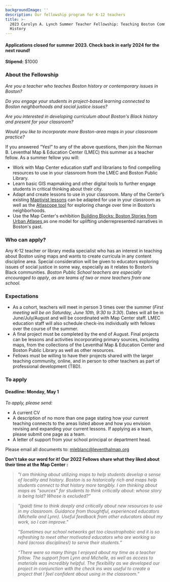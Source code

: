 ```yaml
---
backgroundImage: ''
description: Our fellowship program for K-12 teachers
title: >-
  2023 Carolyn A. Lynch Summer Teacher Fellowship: Teaching Boston Community
  History
---
```


#### **Applications closed for summer 2023. Check back in early 2024 for the next round!**

**Stipend:** $1000

### **About the Fellowship**

*Are you a teacher who teaches Boston history or contemporary issues in Boston?*

*Do you engage your students in project-based learning connected to Boston neighborhoods and social justice issues?*

*Are you interested in developing curriculum about Boston's Black history and present for your classroom?*

*Would you like to incorporate more Boston-area maps in your classroom practice?*

If you answered “Yes!” to any of the above questions, then join the Norman B. Leventhal Map & Education Center (LMEC) this summer as a teacher fellow. As a summer fellow you will:

* Work with Map Center education staff and librarians to find compelling resources to use in your classroom from the LMEC and Boston Public Library.
* Learn basic GIS mapmaking and other digital tools to further engage students in critical thinking about their city.
* Adapt and create lessons to use in your classroom. Many of the Center’s existing [Maptivist lessons](https://www.leventhalmap.org/education/k12/maptivists/) can be adapted for use in your classroom as well as the [Atlascope tool](https://atlascope.org/) for exploring change over time in Boston’s neighborhoods.
* Use the Map Center's exhibition [Building Blocks: Boston Stories from Urban Atlases ](https://www.leventhalmap.org/digital-exhibitions/building-blocks/)as one model for uplifting underrepresented narratives in Boston's past.

### **Who can apply?**

Any K-12 teacher or library media specialist who has an interest in teaching about Boston using maps and wants to create curricula in any content discipline area. Special consideration will be given to educators exploring issues of social justice in some way, especially as it relates to Boston’s Black communities. *Boston Public School teachers are especially encouraged to apply*, *as are teams of two or more teachers from one school.*

### **Expectations**

* As a cohort, teachers will meet in person 3 times over the summer (*First meeting will be on Saturday, June 10th, 9:30 to 3:30*). Dates will all be in June/July/August and will be coordinated with Map Center staff. LMEC education staff will also schedule check-ins individually with fellows over the course of the summer.
* A final project must be completed by the end of August. Final projects can be lessons and activities incorporating primary sources, including maps, from the collections of the Leventhal Map & Education Center and Boston Public Library as well as other resources.
* Fellows must be willing to have their projects shared with the larger teaching community, online, and in person to other teachers as part of professional development (TBD).

### **To apply**

#### **Deadline: Monday, May 1**

*To apply, please send:*

* A current CV
* A description of no more than one page stating how your current teaching connects to the areas listed above and how you envision revising and expanding your current lessons. If applying as a team, please submit one page as a team.
* A letter of support from your school principal or department head.

Please email all documents to: [mleblanc@leventhalmap.org](mailto:mleblanc@leventhalmap.org)

**Don’t take our word for it! Our 2022 Fellows share what they liked about their time at the Map Center :**

> _"I am thinking about utilizing maps to help students develop a sense of locality and history. Boston is so historically rich and maps help students connect to that history more tangibly. I am thinking about maps as "sources" for students to think critically about: whose story is being told? Whose is excluded?”_

> _"(paid) time to think deeply and critically about new resources to use in my classroom. Guidance from thoughtful, experienced educators (Michelle and Lynn). Useful feedback from other educators about my work, so I can improve."_

> _“Sometimes our school networks get too claustrophobic and it is so refreshing to meet other motivated educators who are working so hard (across disciplines!) to serve their students.”_

> _“There were so many things I enjoyed about my time as a teacher fellow. The support from Lynn and Michelle, as well as access to materials was incredibly helpful. The flexibility as we developed our project in conjunction with the check ins was useful to create a project that I feel confident about using in the classroom.”_
